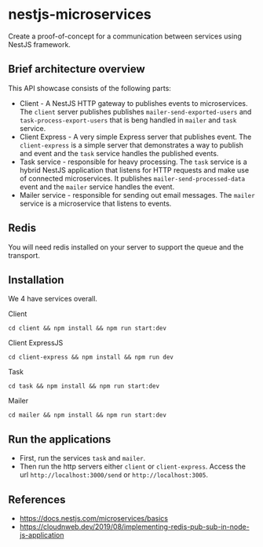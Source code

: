 # nestjs-microservices

Create a proof-of-concept for a communication between services using NestJS framework.

## Brief architecture overview

This API showcase consists of the following parts:

- Client - A NestJS HTTP gateway to publishes events to microservices. The `client` server publishes publishes `mailer-send-exported-users` and `task-process-export-users` that is beng handled in `mailer` and `task` service.
- Client Express - A very simple Express server that publishes event. The `client-express` is a simple server that demonstrates a way to publish and event and the `task` service handles the published events.
- Task service - responsible for heavy processing. The `task` service is a hybrid NestJS application that listens for HTTP requests and make use of connected microservices. It publishes `mailer-send-processed-data` event and the `mailer` service handles the event.
- Mailer service - responsible for sending out email messages. The `mailer` service is a microservice that listens to events.

## Redis

You will need redis installed on your server to support the queue and the transport.

## Installation

We 4 have services overall.

Client

```
cd client && npm install && npm run start:dev
```

Client ExpressJS

```
cd client-express && npm install && npm run dev
```

Task

```
cd task && npm install && npm run start:dev
```

Mailer

```
cd mailer && npm install && npm run start:dev
```

## Run the applications
- First, run the services `task` and `mailer`.
- Then run the http servers either `client` or `client-express`. Access the url `http://localhost:3000/send` or `http://localhost:3005`.


## References
- https://docs.nestjs.com/microservices/basics
- https://cloudnweb.dev/2019/08/implementing-redis-pub-sub-in-node-js-application
